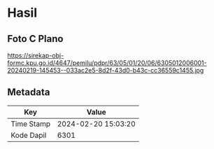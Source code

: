 # Hasil

## Foto C Plano

https://sirekap-obj-formc.kpu.go.id/4647/pemilu/pdpr/63/05/01/20/06/6305012006001-20240219-145453--033ac2e5-8d2f-43d0-b43c-cc36559c1455.jpg


## Metadata

| Key        | Value               |
| ---------- | ------------------- |
| Time Stamp | 2024-02-20 15:03:20 |
| Kode Dapil | 6301                |



